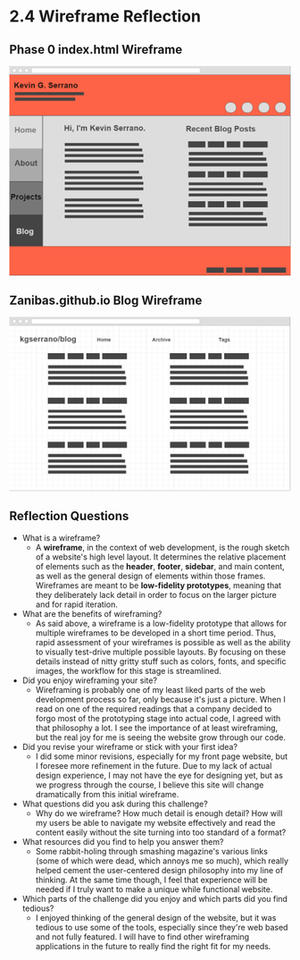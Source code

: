 # 2.4 Wireframe Reflection

## Phase 0 index.html Wireframe

![index.html wireframe](imgs/wireframe-index.png)

## Zanibas.github.io Blog Wireframe

![Blog Wireframe](imgs/wireframe-blog-index.png)

## Reflection Questions

+ What is a wireframe?
	+ A **wireframe**, in the context of web development, is the rough sketch of a website's high level layout. It determines the relative placement of elements such as the **header**, **footer**, **sidebar**, and main content, as well as the general design of elements within those frames. Wireframes are meant to be **low-fidelity prototypes**, meaning that they deliberately lack detail in order to focus on the larger picture and for rapid iteration.
+ What are the benefits of wireframing?
	+ As said above, a wireframe is a low-fidelity prototype that allows for multiple wireframes to be developed in a short time period. Thus, rapid assessment of your wireframes is possible as well as the ability to visually test-drive multiple possible layouts. By focusing on these details instead of nitty gritty stuff such as colors, fonts, and specific images, the workflow for this stage is streamlined.
+ Did you enjoy wireframing your site?
	+ Wireframing is probably one of my least liked parts of the web development process so far, only because it's just a picture. When I read on one of the required readings that a company decided to forgo most of the prototyping stage into actual code, I agreed with that philosophy a lot. I see the importance of at least wireframing, but the real joy for me is seeing the website grow through our code.
+ Did you revise your wireframe or stick with your first idea?
	+ I did some minor revisions, especially for my front page website, but I foresee more refinement in the future. Due to my lack of actual design experience, I may not have the eye for designing yet, but as we progress through the course, I believe this site will change dramatically from this initial wireframe.
+ What questions did you ask during this challenge?
	+ Why do we wireframe? How much detail is enough detail? How will my users be able to navigate my website effectively and read the content easily without the site turning into too standard of a format? 
+ What resources did you find to help you answer them?
	+ Some rabbit-holing through smashing magazine's various links (some of which were dead, which annoys me so much), which really helped cement the user-centered design philosophy into my line of thinking. At the same time though, I feel that experience will be needed if I truly want to make a unique while functional website.
+ Which parts of the challenge did you enjoy and which parts did you find tedious?
	+ I enjoyed thinking of the general design of the website, but it was tedious to use some of the tools, especially since they're web based and not fully featured. I will have to find other wireframing applications in the future to really find the right fit for my needs.